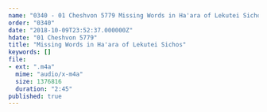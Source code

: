 ```yaml
---
name: "0340 - 01 Cheshvon 5779 Missing Words in Ha'ara of Lekutei Sichos"
order: "0340"
date: "2018-10-09T23:52:37.000000Z"
hdate: "01 Cheshvon 5779"
title: "Missing Words in Ha'ara of Lekutei Sichos"
keywords: []
file:
- ext: ".m4a"
  mime: "audio/x-m4a"
  size: 1376816
  duration: "2:45"
published: true
---
```

